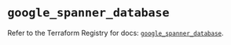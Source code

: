 # `google_spanner_database`

Refer to the Terraform Registry for docs: [`google_spanner_database`](https://registry.terraform.io/providers/hashicorp/google-beta/6.4.0/docs/resources/google_spanner_database).
